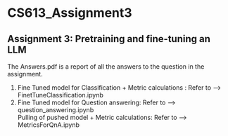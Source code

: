 # CS613_Assignment3
## Assignment 3: Pretraining and fine-tuning an LLM

The Answers.pdf is a report of all the answers to the question in the assignment.

1) Fine Tuned model for Classification + Metric calculations : Refer to --> FinetTuneClassification.ipynb
2) Fine Tuned model for Question answering: Refer to --> question_answering.ipynb  
   Pulling of pushed model + Metric calculations: Refer to --> MetricsForQnA.ipynb  
